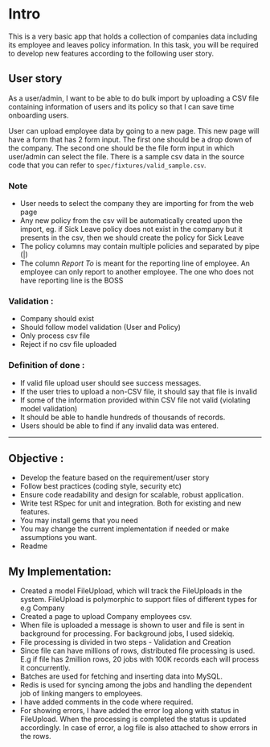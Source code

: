 # Intro
This is a very basic app that holds a collection of companies data including its employee and leaves policy information. In this task, you will be required to develop new features according to the following user story.

## User story
As a user/admin, I want to be able to do bulk import by uploading a CSV file containing information of users and its policy so that I can save time onboarding users.

User can upload employee data by going to a new page. This new page will have a form that has 2 form input. The first one should be a drop down of the company. The second one should be the file form input in which user/admin can select the file. There is a sample csv data in the source code that you can refer to `spec/fixtures/valid_sample.csv`.

### Note
* User needs to select the company they are importing for from the web page
* Any new policy from the csv will be automatically created upon the import, eg. if Sick Leave policy does not exist in the company but it presents in the csv, then we should create the policy for Sick Leave
* The policy columns may contain multiple policies and separated by pipe (|)
* The column *Report To* is meant for the reporting line of employee. An employee can only report to another employee. The one who does not have reporting line is the BOSS

### Validation :

* Company should exist
* Should follow model validation (User and Policy)
* Only process csv file
* Reject if no csv file uploaded


### Definition of done :

* If valid file upload user should see success messages.
* If the user tries to upload a non-CSV file, it should say  that file is invalid
* If some of the information provided within CSV file not valid (violating model validation)
* It should be able to handle hundreds of thousands of records.
* Users should be able to find if any invalid data was entered.
---

## Objective :

* Develop the feature based on the requirement/user story
* Follow best practices (coding style, security etc)
* Ensure code readability and design for scalable, robust application.
* Write test RSpec for unit and integration. Both for existing and new features.
* You may install gems that you need
* You may change the current implementation if needed or make assumptions you want.
* Readme

## My Implementation:

* Created a model FileUpload, which will track the FileUploads in the system. FileUpload is polymorphic to support files of different types for e.g Company
* Created a page to upload Company employees csv.
* When file is uploaded a message is shown to user and file is sent in background for processing. For background jobs, I used sidekiq.
* File processing is divided in two steps - Validation and Creation
* Since file can have millions of rows, distributed file processing is used. E.g if file has 2million rows, 20 jobs with 100K records each will process it concurrently.
* Batches are used for fetching and inserting data into MySQL.
* Redis is used for syncing among the jobs and handling the dependent job of linking mangers to employees.
* I have added comments in the code where required.
* For showing errors, I have added the error log along with status in FileUpload. When the processing is completed the status is updated accordingly. In case of error, a log file is also attached to show errors in the rows.